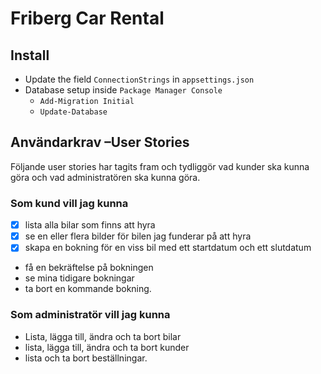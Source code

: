 ﻿# Friberg Car Rental

## Install
- Update the field ``ConnectionStrings`` in ``appsettings.json``
- Database setup inside ``Package Manager Console``
	- ``Add-Migration Initial``
	- ``Update-Database``

## Användarkrav –User Stories
Följande user stories har tagits fram och tydliggör vad kunder ska kunna göra 
och vad administratören ska kunna göra.

### Som kund vill jag kunna
- [x] lista alla bilar som finns att hyra
- [x] se en eller flera bilder för bilen jag funderar på att hyra
- [x] skapa en bokning för en viss bil med ett startdatum och ett slutdatum
- få en bekräftelse på bokningen
- se mina tidigare bokningar
- ta bort en kommande bokning.

### Som administratör vill jag kunna
- Lista, lägga till, ändra och ta bort bilar
- lista, lägga till, ändra och ta bort kunder
- lista och ta bort beställningar.